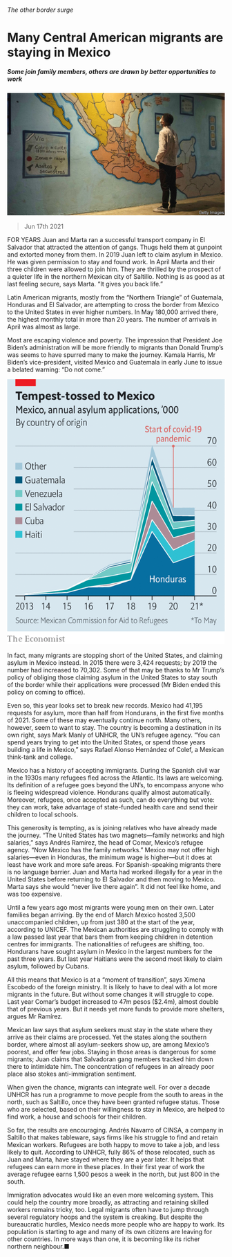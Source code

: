 ###### The other border surge

# Many Central American migrants are staying in Mexico 

##### Some join family members, others are drawn by better opportunities to work 

![image](images/20210619_AMP001_0.jpg) 

> Jun 17th 2021 

FOR YEARS Juan and Marta ran a successful transport company in El Salvador that attracted the attention of gangs. Thugs held them at gunpoint and extorted money from them. In 2019 Juan left to claim asylum in Mexico. He was given permission to stay and found work. In April Marta and their three children were allowed to join him. They are thrilled by the prospect of a quieter life in the northern Mexican city of Saltillo. Nothing is as good as at last feeling secure, says Marta. “It gives you back life.”

Latin American migrants, mostly from the “Northern Triangle” of Guatemala, Honduras and El Salvador, are attempting to cross the border from Mexico to the United States in ever higher numbers. In May 180,000 arrived there, the highest monthly total in more than 20 years. The number of arrivals in April was almost as large.


Most are escaping violence and poverty. The impression that President Joe Biden’s administration will be more friendly to migrants than Donald Trump’s was seems to have spurred many to make the journey. Kamala Harris, Mr Biden’s vice-president, visited Mexico and Guatemala in early June to issue a belated warning: “Do not come.”

![image](images/20210619_amc605.png) 


In fact, many migrants are stopping short of the United States, and claiming asylum in Mexico instead. In 2015 there were 3,424 requests; by 2019 the number had increased to 70,302. Some of that may be thanks to Mr Trump’s policy of obliging those claiming asylum in the United States to stay south of the border while their applications were processed (Mr Biden ended this policy on coming to office).

Even so, this year looks set to break new records. Mexico had 41,195 requests for asylum, more than half from Hondurans, in the first five months of 2021. Some of these may eventually continue north. Many others, however, seem to want to stay. The country is becoming a destination in its own right, says Mark Manly of UNHCR, the UN’s refugee agency. “You can spend years trying to get into the United States, or spend those years building a life in Mexico,” says Rafael Alonso Hernández of Colef, a Mexican think-tank and college.

Mexico has a history of accepting immigrants. During the Spanish civil war in the 1930s many refugees fled across the Atlantic. Its laws are welcoming. Its definition of a refugee goes beyond the UN’s, to encompass anyone who is fleeing widespread violence. Hondurans qualify almost automatically. Moreover, refugees, once accepted as such, can do everything but vote: they can work, take advantage of state-funded health care and send their children to local schools.

This generosity is tempting, as is joining relatives who have already made the journey. “The United States has two magnets—family networks and high salaries,” says Andrés Ramírez, the head of Comar, Mexico’s refugee agency. “Now Mexico has the family networks.” Mexico may not offer high salaries—even in Honduras, the minimum wage is higher—but it does at least have work and more safe areas. For Spanish-speaking migrants there is no language barrier. Juan and Marta had worked illegally for a year in the United States before returning to El Salvador and then moving to Mexico. Marta says she would “never live there again”. It did not feel like home, and was too expensive.

Until a few years ago most migrants were young men on their own. Later families began arriving. By the end of March Mexico hosted 3,500 unaccompanied children, up from just 380 at the start of the year, according to UNICEF. The Mexican authorities are struggling to comply with a law passed last year that bars them from keeping children in detention centres for immigrants. The nationalities of refugees are shifting, too. Hondurans have sought asylum in Mexico in the largest numbers for the past three years. But last year Haitians were the second most likely to claim asylum, followed by Cubans.

All this means that Mexico is at a “moment of transition”, says Ximena Escobedo of the foreign ministry. It is likely to have to deal with a lot more migrants in the future. But without some changes it will struggle to cope. Last year Comar’s budget increased to 47m pesos ($2.4m), almost double that of previous years. But it needs yet more funds to provide more shelters, argues Mr Ramírez.

Mexican law says that asylum seekers must stay in the state where they arrive as their claims are processed. Yet the states along the southern border, where almost all asylum-seekers show up, are among Mexico’s poorest, and offer few jobs. Staying in those areas is dangerous for some migrants; Juan claims that Salvadoran gang members tracked him down there to intimidate him. The concentration of refugees in an already poor place also stokes anti-immigration sentiment.

When given the chance, migrants can integrate well. For over a decade UNHCR has run a programme to move people from the south to areas in the north, such as Saltillo, once they have been granted refugee status. Those who are selected, based on their willingness to stay in Mexico, are helped to find work, a house and schools for their children.

So far, the results are encouraging. Andrés Navarro of CINSA, a company in Saltillo that makes tableware, says firms like his struggle to find and retain Mexican workers. Refugees are both happy to move to take a job, and less likely to quit. According to UNHCR, fully 86% of those relocated, such as Juan and Marta, have stayed where they are a year later. It helps that refugees can earn more in these places. In their first year of work the average refugee earns 1,500 pesos a week in the north, but just 800 in the south.

Immigration advocates would like an even more welcoming system. This could help the country more broadly, as attracting and retaining skilled workers remains tricky, too. Legal migrants often have to jump through several regulatory hoops and the system is creaking. But despite the bureaucratic hurdles, Mexico needs more people who are happy to work. Its population is starting to age and many of its own citizens are leaving for other countries. In more ways than one, it is becoming like its richer northern neighbour.■

